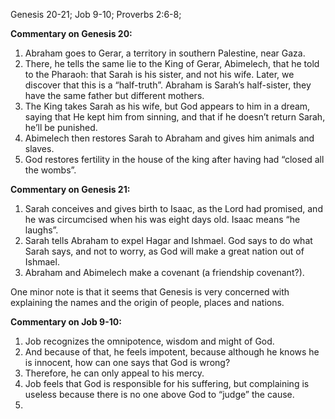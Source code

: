 Genesis 20-21; Job 9-10; Proverbs 2:6-8;

**Commentary on Genesis 20:**
1. Abraham goes to Gerar, a territory in southern Palestine, near Gaza.
2. There, he tells the same lie to the King of Gerar, Abimelech, that he told to the Pharaoh: that Sarah is his sister, and not his wife. Later, we discover that this is a “half-truth”. Abraham is Sarah’s half-sister, they have the same father but different mothers.
3. The King takes Sarah as his wife, but God appears to him in a dream, saying that He kept him from sinning, and that if he doesn’t return Sarah, he’ll be punished.
4. Abimelech then restores Sarah to Abraham and gives him animals and slaves.
5. God restores fertility in the house of the king after having had “closed all the wombs”.

**Commentary on Genesis 21:**
1. Sarah conceives and gives birth to Isaac, as the Lord had promised, and he was circumcised when his was eight days old. Isaac means “he laughs”.
2. Sarah tells Abraham to expel Hagar and Ishmael. God says to do what Sarah says, and not to worry, as God will make a great nation out of Ishmael.
3. Abraham and Abimelech make a covenant (a friendship covenant?).

One minor note is that it seems that Genesis is very concerned with explaining the names and the origin of people, places and nations.

**Commentary on Job 9-10:**
1. Job recognizes the omnipotence, wisdom and might of God.
2. And because of that, he feels impotent, because although he knows he is innocent, how can one says that God is wrong?
3. Therefore, he can only appeal to his mercy.
4. Job feels that God is responsible for his suffering, but complaining is useless because there is no one above God to “judge” the cause.
5. 